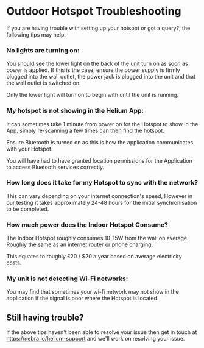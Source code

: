 # Outdoor Hotspot Troubleshooting

If you are having trouble with setting up your hotspot or got a query?, the following tips may help.

### No lights are turning on:

You should see the lower light on the back of the unit turn on as soon as power is applied.
If this is the case, ensure the power supply is firmly plugged into the wall outlet, the power jack is plugged into the unit and that the wall outlet is switched on.

Only the lower light will turn on to begin with until the unit is running.

### My hotspot is not showing in the Helium App:

It can sometimes take 1 minute from power on for the Hotspot to show in the App, simply re-scanning a few times can then find the hotspot.

Ensure Bluetooth is turned on as this is how the application communicates with your Hotspot.

You will have had to have granted location permissions for the Application to access Bluetooth services correctly.

### How long does it take for my Hotspot to sync with the network?

This can vary depending on your internet connection's speed, However in our testing it takes approximately 24-48 hours for the initial synchronisation to be completed.

### How much power does the Indoor Hotspot Consume?

The Indoor Hotspot roughly consumes 10-15W from the wall on average. Roughly the same as an internet router or phone charging.

This equates to roughly £20 / $20 a year based on average electricity costs.

### My unit is not detecting Wi-Fi networks:

You may find that sometimes your wi-fi network may not show in the application if the signal is poor where the Hotspot is located.

## Still having trouble?

If the above tips haven't been able to resolve your issue then get in touch at https://nebra.io/helium-support and we'll work on resolving your issue.
